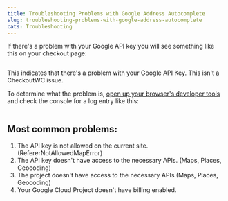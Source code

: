 ```yaml
---
title: Troubleshooting Problems with Google Address Autocomplete
slug: troubleshooting-problems-with-google-address-autocomplete
cats: Troubleshooting
---
```


<p>If there's a problem with your Google API key you will see something like this on your checkout page:</p>
<p><img src="https://s3.amazonaws.com/helpscout.net/docs/assets/5bdde2822c7d3a01757ac42e/images/6202a5dad86136157d9a20d3/file-oDNJ7yjouK.png" alt="" /></p>
<p>This indicates that there's a problem with your Google API Key. This isn't a CheckoutWC issue.</p>
<p>To determine what the problem is, <a href="https://cfw.test/documentation/how-to-access-your-browsers-developer-tools-for-debugging">open up your browser's developer tools</a> and check the console for a log entry like this:</p>
<p><img src="https://s3.amazonaws.com/helpscout.net/docs/assets/5bdde2822c7d3a01757ac42e/images/6202a73b68cd260cc2d38faf/file-APMTqS5on6.png" alt="" /></p>
<h2>Most common problems:</h2>
<ol>
<li>The API key is not allowed on the current site. (RefererNotAllowedMapError)</li>
<li>The API key doesn't have access to the necessary APIs. (Maps, Places, Geocoding)</li>
<li>The project doesn't have access to the necessary APIs (Maps, Places, Geocoding)</li>
<li>Your Google Cloud Project doesn't have billing enabled.</li>
</ol>
